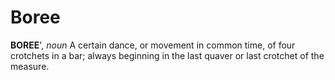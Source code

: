 # Boree

**BOREE**', _noun_ A certain dance, or movement in common time, of four crotchets in a bar; always beginning in the last quaver or last crotchet of the measure.